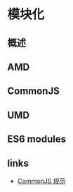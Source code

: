 # 模块化

## 概述

## AMD

## CommonJS

## UMD

## ES6 modules

## links

- [CommonJS 规范](https://javascript.ruanyifeng.com/nodejs/module.html)
